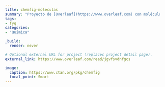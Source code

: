 ```yaml
---
title: chemfig-moleculas
summary: "Proyecto de [Overleaf](https://www.overleaf.com) con moléculas orgánicas dibujadas con ayuda del paquete de LaTeX [`chemfig`](https://www.ctan.org/pkg/chemfig)."
tags:
- fyq
categories: 
- "Química"

_build:
  render: never

# Optional external URL for project (replaces project detail page).
external_link: https://www.overleaf.com/read/jgvfsvdnfgcs

image:
  caption: https://www.ctan.org/pkg/chemfig
  focal_point: Smart
---
```

